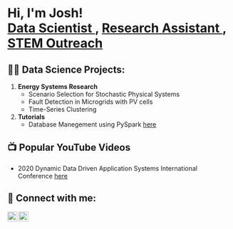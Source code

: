 <h1>
  Hi, I'm Josh! 
  <br/>
  <a href="https://github.com/JoshuaD1"> Data Scientist </a>, 
  <a href="https://www.linkedin.com/in/joshua-darville/"> Research Assistant </a>, 
  <a href="https://www.youtube.com/channel/UCMvPpnqe1YsNP6oKxmnWU1A"> STEM Outreach </a>
</h1>

<h2>👨‍💻 Data Science Projects:</h2> 
  <oL>
  <li><b> Energy Systems Research </b>
    <ul>
      <li> Scenario Selection for Stochastic Physical Systems
      <li> Fault Detection in Microgrids with PV cells
      <li> Time-Series Clustering
    </ul>
   <li><b> Tutorials </b>
    <ul>
      <li> Database Manegement using PySpark <a href="https://github.com/JoshuaD1/PySpark"> here </a>
    </ul>
  </ol>

<h2>📺 Popular YouTube Videos</h2>
  <ul>
    <li> 2020 Dynamic Data Driven Application Systems International Conference <a href="https://www.youtube.com/watch?v=XgEzL7dX64g"> here </a></li>
  </ul>

<h2> 🤳 Connect with me:</h2>

[<img align="left" alt="JoshD1 | YouTube" width="22px" src="https://cdn.jsdelivr.net/npm/simple-icons@v3/icons/youtube.svg" />][youtube]
[<img align="left" alt="JoshD1 | LinkedIn" width="22px" src="https://cdn.jsdelivr.net/npm/simple-icons@v3/icons/linkedin.svg" />][linkedin]

[youtube]: https://www.youtube.com/watch?v=XgEzL7dX64g
[linkedin]: https://www.linkedin.com/feed/update/urn:li:activity:6917878777117052928/

